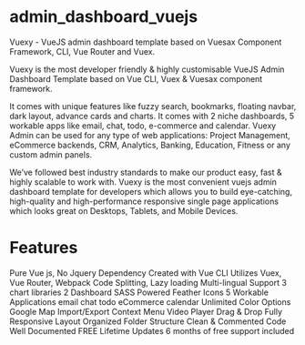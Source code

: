 # admin_dashboard_vuejs
Vuexy - VueJS admin dashboard template based on Vuesax Component Framework, CLI, Vue Router and Vuex.

Vuexy is the most developer friendly & highly customisable VueJS Admin Dashboard Template based on Vue CLI, Vuex & Vuesax component framework.

It comes with unique features like fuzzy search, bookmarks, floating navbar, dark layout, advance cards and charts. It comes with 2 niche dashboards, 5 workable apps like email, chat, todo, e-commerce and calendar. Vuexy Admin can be used for any type of web applications: Project Management, eCommerce backends, CRM, Analytics, Banking, Education, Fitness or any custom admin panels.


We’ve followed best industry standards to make our product easy, fast & highly scalable to work with. Vuexy is the most convenient vuejs admin dashboard template for developers which allows you to build eye-catching, high-quality and high-performance responsive single page applications which looks great on Desktops, Tablets, and Mobile Devices.

# Features
Pure Vue js, No Jquery Dependency
Created with Vue CLI
Utilizes Vuex, Vue Router, Webpack
Code Splitting, Lazy loading
Multi-lingual Support
3 chart libraries
2 Dashboard
SASS Powered
Feather Icons
5 Workable Applications
email
chat
todo
eCommerce
calendar
Unlimited Color Options
Google Map
Import/Export
Context Menu
Video Player
Drag & Drop
Fully Responsive Layout
Organized Folder Structure
Clean & Commented Code
Well Documented
FREE Lifetime Updates
6 months of free support included
